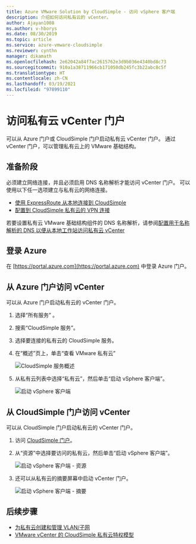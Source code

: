 ```yaml
---
title: Azure VMware Solution by CloudSimple - 访问 vSphere 客户端
description: 介绍如何访问私有云的 vCenter。
author: Ajayan1008
ms.author: v-hborys
ms.date: 08/30/2019
ms.topic: article
ms.service: azure-vmware-cloudsimple
ms.reviewer: cynthn
manager: dikamath
ms.openlocfilehash: 2e62042a84f7ac2615762e3d9b036e4340bd8c73
ms.sourcegitcommit: 910a1a38711966cb171050db245fc3b22abc8c5f
ms.translationtype: HT
ms.contentlocale: zh-CN
ms.lasthandoff: 03/19/2021
ms.locfileid: "97899110"
---
```

# <a name="access-your-private-cloud-vcenter-portal"></a>访问私有云 vCenter 门户

可以从 Azure 门户或 CloudSimple 门户启动私有云 vCenter 门户。  通过 vCenter 门户，可以管理私有云上的 VMware 基础结构。

## <a name="before-you-begin"></a>准备阶段

必须建立网络连接，并且必须启用 DNS 名称解析才能访问 vCenter 门户。  可以使用以下任一选项建立与私有云的网络连接。

* [使用 ExpressRoute 从本地连接到 CloudSimple](on-premises-connection.md)
* [配置到 CloudSimple 私有云的 VPN 连接](set-up-vpn.md)

若要设置私有云 VMware 基础结构组件的 DNS 名称解析，请参阅[配置用于名称解析的 DNS 以便从本地工作站访问私有云 vCenter](on-premises-dns-setup.md)

## <a name="sign-in-to-azure"></a>登录 Azure

在 [https://portal.azure.com](https://portal.azure.com) 中登录 Azure 门户。

## <a name="access-vcenter-from-azure-portal"></a>从 Azure 门户访问 vCenter

可以从 Azure 门户启动私有云的 vCenter 门户。

1. 选择“所有服务”  。

2. 搜索“CloudSimple 服务”。

3. 选择要连接的私有云的 CloudSimple 服务。

4. 在“概述”页上，单击“查看 VMware 私有云”

    ![CloudSimple 服务概述](media/cloudsimple-service-overview.png)

5. 从私有云列表中选择“私有云”，然后单击“启动 vSphere 客户端”。

    ![启动 vSphere 客户端](media/cloudsimple-service-launch-vsphere-client.png)

## <a name="access-vcenter-from-cloudsimple-portal"></a>从 CloudSimple 门户访问 vCenter

可以从 CloudSimple 门户启动私有云的 vCenter 门户。

1. 访问 [CloudSimple 门户](access-cloudsimple-portal.md)。

2. 从“资源”中选择要访问的私有云，然后单击“启动 vSphere 客户端”。

    ![启动 vSphere 客户端 - 资源](media/cloudsimple-portal-resources-launch-vcenter.png)

3. 还可以从私有云的摘要屏幕中启动 vCenter 门户。

    ![启动 vSphere 客户端 - 摘要](media/cloudsimple-resources-summary-launch-vcenter.png)

## <a name="next-steps"></a>后续步骤

* [为私有云创建和管理 VLAN/子网](create-vlan-subnet.md)
* [VMware vCenter 的 CloudSimple 私有云特权模型](learn-private-cloud-permissions.md)